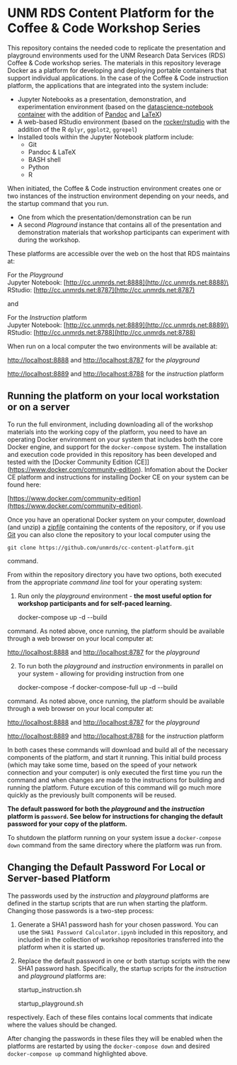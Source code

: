 # UNM RDS Content Platform for the Coffee & Code Workshop Series

This repository contains the needed code to replicate the presentation and playground environments used for the UNM Research Data Services (RDS) Coffee & Code workshop series.  The materials in this repository leverage Docker as a platform for developing and deploying portable containers that support individual applications. In the case of the Coffee & Code instruction platform, the applications that are integrated into the system include:

* Jupyter Notebooks as a presentation, demonstration, and experimentation environment (based on the [datascience-notebook container](https://github.com/jupyter/docker-stacks/tree/master/datascience-notebook) with the addition of [Pandoc](https://pandoc.org) and [LaTeX](https://www.latex-project.org))
* A web-based RStudio environment (based on the [rocker/rstudio](https://github.com/rocker-org/rocker) with the addition of the R `dplyr`, `ggplot2`, `ggrepel`)
* Installed tools within the Jupyter Notebook platform include:
	- Git
	- Pandoc & LaTeX
	- BASH shell
	- Python
	- R

When initiated, the Coffee & Code instruction environment creates one or two instances of the instruction environment depending on your needs, and the startup command that you run. 

* One from which the presentation/demonstration can be run
* A second *Plaground* instance that contains all of the presentation and demonstration materials that workshop participants can experiment with during the workshop. 

These platforms are accessible over the web on the host that RDS maintains at:

For the *Playground*\
Jupyter Notebook: [http://cc.unmrds.net:8888](http://cc.unmrds.net:8888)\
RStudio: [http://cc.unmrds.net:8787](http://cc.unmrds.net:8787)


and

For the *Instruction* platform\
Jupyter Notebook: [http://cc.unmrds.net:8889](http://cc.unmrds.net:8889)\
RStudio: [http://cc.unmrds.net:8788](http://cc.unmrds.net:8788)

When run on a local computer the two environments will be available at: 

[http://localhost:8888](http://localhost:8888) and [http://localhost:8787](http://localhost:8787) for the *playground*

[http://localhost:8889](http://localhost:8889) and [http://localhost:8788](http://localhost:8788) for the *instruction* platform

## Running the platform on your local workstation or on a server

To run the full environment, including downloading all of the workshop materials into the working copy of the platform, you need to have an operating Docker environment on your system that includes both the core Docker engine, and support for the `docker-compose` system. The installation and execution code provided in this repository has been developed and tested with the [Docker Community Edition (CE]](https://www.docker.com/community-edition). Infomation about the Docker CE platform and instructions for installing Docker CE on your system can be found here:

[https://www.docker.com/community-edition](https://www.docker.com/community-edition). 

Once you have an operational Docker system on your computer, download (and unzip) a [zipfile](https://github.com/unmrds/cc-content-platform/archive/master.zip) containing the contents of the repository, or if you use [Git](https://git-scm.com) you can also clone the repository to your local computer using the 

    git clone https://github.com/unmrds/cc-content-platform.git 

command. 

From within the repository directory you have two options, both executed from the appropriate *command line* tool for your operating system:

1. Run only the *playground* environment - **the most useful option for workshop participants and for self-paced learning.** 

	docker-compose up -d --build

command. As noted above, once running, the platform should be available through a web browser on your local computer at:

[http://localhost:8888](http://localhost:8888) and [http://localhost:8787](http://localhost:8787) for the *playground*

2. To run both the *playground* and *instruction* environments in parallel on your system - allowing for providing instruction from one 

	docker-compose -f docker-compose-full up -d --build

command. As noted above, once running, the platform should be available through a web browser on your local computer at:

[http://localhost:8888](http://localhost:8888) and [http://localhost:8787](http://localhost:8787) for the *playground*

[http://localhost:8889](http://localhost:8889) and [http://localhost:8788](http://localhost:8788) for the *instruction* platform

In both cases these commands will download and build all of the necessary components of the platform, and start it running. This initial build process (which may take some time, based on the speed of your network connection and your computer) is only executed the first time you run the command and when changes are made to the instructions for building and running the platform. Future excution of this command will go much more quickly as the previously built components will be reused.  

**The default password for both the *playground* and the *instruction* platform is `password`. See below for instructions for changing the default password for your copy of the platform.**

To shutdown the platform running on your system issue a `docker-compose down` command from the same directory where the platform was run from. 

## Changing the Default Password For Local or Server-based Platform

The passwords used by the *instruction* and *playground* platforms are defined in the startup scripts that are run when starting the platform. Changing those passwords is a two-step process:

1. Generate a SHA1 password hash for your chosen password. You can use the `SHA1 Password Calculator.ipynb` included in this repository, and included in the collection of workshop repositories transferred into the platform when it is started up. 

2. Replace the default password in one or both startup scripts with the new SHA1 password hash. Specifically, the startup scripts for the *instruction* and *playground* platforms are:

    startup_instruction.sh
    
    startup_playground.sh

respectively. Each of these files contains local comments that indicate where the values should be changed. 

After changing the passwords in these files they will be enabled when the platforms are restarted by using the `docker-compose down` and desired `docker-compose up` command highlighted above. 
